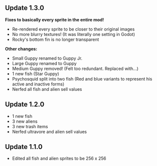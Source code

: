 ## Update 1.3.0

**Fixes to basically every sprite in the entire mod!**
- Re-rendered every sprite to be closer to their original images
- No more blurry textures! (It was literally one setting in Godot)
- Rocky's bottom fin is no longer transparent

**Other changes:**
- Small Guppy renamed to Guppy Jr.
- Large Guppy renamed to Guppy
- Medium Guppy removed! (Felt too redundant. Replaced with...)
- 1 new fish (Star Guppy)
- Psychosquid split into two fish (Red and blue variants to represent his active and inactive forms)
- Nerfed all fish and alien sell values

## Update 1.2.0

- 1 new fish
- 3 new aliens
- 3 new trash items
- Nerfed ultravore and alien sell values

## Update 1.1.0

- Edited all fish and alien sprites to be 256 x 256